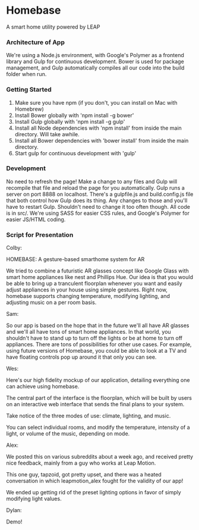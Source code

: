 # Homebase
A smart home utility powered by LEAP

### Architecture of App
We're using a Node.js environment, with Google's Polymer as a frontend library and Gulp for continuous development. Bower is used for package management, and Gulp automatically compiles all our code into the build folder when run.

### Getting Started
1. Make sure you have npm (if you don't, you can install on Mac with Homebrew)
2. Install Bower globally with 'npm install -g bower'
3. Install Gulp globally with 'npm install -g gulp'
4. Install all Node dependencies with 'npm install' from inside the main directory. Will take awhile.
5. Install all Bower dependencies with 'bower install' from inside the main directory.
6. Start gulp for continuous development with 'gulp'

### Development
No need to refresh the page! Make a change to any files and Gulp will recompile that file and reload the page for you automatically. Gulp runs a server on port 8888 on localhost. There's a gulpfile.js and build.config.js file that both control how Gulp does its thing. Any changes to those and you'll have to restart Gulp. Shouldn't need to change it too often though. All code is in src/. We're using SASS for easier CSS rules, and Google's Polymer for easier JS/HTML coding.

### Script for Presentation
Colby:

HOMEBASE: A gesture-based smarthome system for AR

We tried to combine a futuristic AR glasses concept like Google Glass with smart home appliances like nest and Phillips Hue.
Our idea is that you would be able to bring up a tranculent floorplan whenever you want and easily adjust appliances in your house
using simple gestures.  Right now, homebase supports changing temperature, modifying lighting, and adjusting music on a per room basis.

Sam:

So our app is based on the hope that in the future we'll all have AR glasses and we'll all have tons of smart home appliances.  In that world,
you shouldn't have to stand up to turn off the lights or be at home to turn off appliances.  There are tons of possibilities for other use
cases.  For example, using future versions of Homebase, you could be able to look at a TV and have floating controls pop up around it that
only you can see.

Wes:

Here's our high fidelity mockup of our application, detailing everything one can achieve using homebase. 

The central part of the interface is the floorplan, which will be built by users on an interactive web interface that sends the final plans to your system.

Take notice of the three modes of use:
climate, lighting, and music.

You can select individual rooms, and modify the temperature, intensity of a light, or volume of the music, depending on mode.


Alex:

We posted this on various subreddits about a week ago, and received pretty nice feedback, mainly from a guy who works at Leap Motion.

This one guy, tapzoid, got pretty upset, and there was a heated conversation in which leapmotion_alex fought for the validity of our app!

We ended up getting rid of the preset lighting options in favor of simply modifying light values.


Dylan:

Demo!
